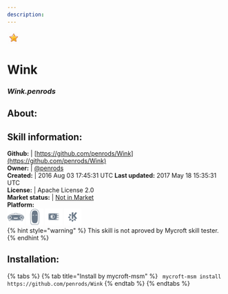 ```yaml
--- 
description: 
---
```


![](../.gitbook/assets/star.png)  
# Wink  
### _Wink.penrods_  
## About:  


## Skill information:  
**Github:** | [https://github.com/penrods/Wink](https://github.com/penrods/Wink)  
**Owner:** | [@penrods](https://github.com/penrods)  
**Created:** | 2016 Aug 03 17:45:31 UTC  **Last updated:** 2017 May 18 15:35:31 UTC  
**License:** | Apache License 2.0  
**Market status:** | [Not in Market](https://market.mycroft.ai/skill/)  
**Platform:**  
 ![](../.gitbook/assets/mark-1-icon.png)  ![](../.gitbook/assets/mark-2-icon.png)  ![](../.gitbook/assets/picroft-icon.png)  ![](../.gitbook/assets/kde.png)   
{% hint style="warning" %}
This skill is not aproved by Mycroft skill tester.
{% endhint %}
    
## Installation:  
{% tabs %}
{% tab title="Install by mycroft-msm" %}
``` mycroft-msm install https://github.com/penrods/Wink```
{% endtab %}
  {% endtabs %}
  